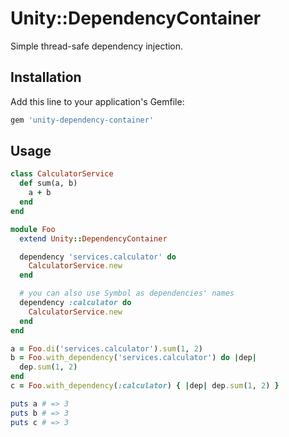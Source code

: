 # Unity::DependencyContainer

Simple thread-safe dependency injection.

## Installation

Add this line to your application's Gemfile:

```ruby
gem 'unity-dependency-container'
```

## Usage

```ruby
class CalculatorService
  def sum(a, b)
    a + b
  end
end

module Foo
  extend Unity::DependencyContainer

  dependency 'services.calculator' do
    CalculatorService.new
  end

  # you can also use Symbol as dependencies' names
  dependency :calculator do
    CalculatorService.new
  end
end

a = Foo.di('services.calculator').sum(1, 2)
b = Foo.with_dependency('services.calculator') do |dep|
  dep.sum(1, 2)
end
c = Foo.with_dependency(:calculator) { |dep| dep.sum(1, 2) }

puts a # => 3
puts b # => 3
puts c # => 3
```

